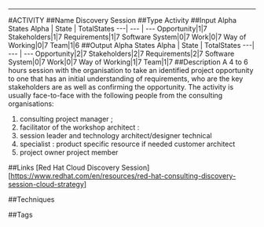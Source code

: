----------
#ACTIVITY
##Name
Discovery Session
##Type
Activity
##Input Alpha States
Alpha | State | TotalStates
---| --- | ---
Opportunity|1|7
Stakeholders|1|7
Requirements|1|7
Software System|0|7
Work|0|7
Way of Working|0|7
Team|1|6
##Output Alpha States
Alpha | State | TotalStates
---| --- | ---
Opportunity|2|7
Stakeholders|2|7
Requirements|2|7
Software System|0|7
Work|0|7
Way of Working|1|7
Team|1|7
##Description
A 4 to 6 hours session with the organisation to take an identified project opportunity to one that has an initial understanding of requirements, who are the key stakeholders are as well as confirming the opportunity.
The activity is usually face-to-face with the following people from the consulting organisations:
 1. consulting project manager ; 
 2. facilitator of the workshop architect :
 3. session leader and technology architect/designer technical
 4. specialist : product specific resource if needed customer architect
 5. project owner project member

##Links
[Red Hat Cloud Discovery Session][https://www.redhat.com/en/resources/red-hat-consulting-discovery-session-cloud-strategy]

##Techniques

##Tags


